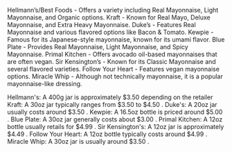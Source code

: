 Hellmann’s/Best Foods - Offers a variety including Real Mayonnaise, Light Mayonnaise, and Organic options.
Kraft - Known for Real Mayo, Deluxe Mayonnaise, and Extra Heavy Mayonnaise.
Duke’s - Features Real Mayonnaise and various flavored options like Bacon & Tomato.
Kewpie - Famous for its Japanese-style mayonnaise, known for its umami flavor.
Blue Plate - Provides Real Mayonnaise, Light Mayonnaise, and Spicy Mayonnaise.
Primal Kitchen - Offers avocado oil-based mayonnaises that are often vegan.
Sir Kensington’s - Known for its Classic Mayonnaise and several flavored varieties.
Follow Your Heart - Features vegan mayonnaise options.
Miracle Whip - Although not technically mayonnaise, it is a popular mayonnaise-like dressing.

Hellmann's: A 400g jar is approximately $3.50 depending on the retailer​
Kraft: A 30oz jar typically ranges from $3.50 to $4.50 .
Duke's: A 20oz jar usually costs around $3.50 .
Kewpie: A 16.5oz bottle is priced around $5.00 .
Blue Plate: A 30oz jar generally costs about $3.00 .
Primal Kitchen: A 12oz bottle usually retails for $4.99 .
Sir Kensington's: A 12oz jar is approximately $4.49 .
Follow Your Heart: A 12oz bottle typically costs around $4.99 .
Miracle Whip: A 30oz jar is usually around $3.50 .